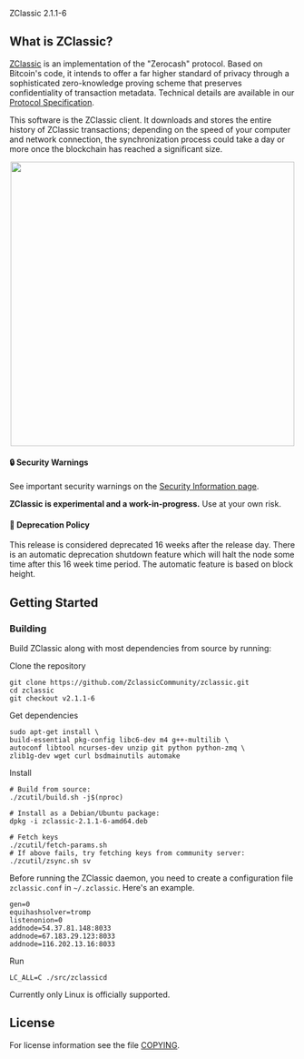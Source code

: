 
ZClassic 2.1.1-6


## What is ZClassic?

[ZClassic](https://zclassic.org/) is an implementation of the "Zerocash" protocol.
Based on Bitcoin's code, it intends to offer a far higher standard of privacy
through a sophisticated zero-knowledge proving scheme that preserves
confidentiality of transaction metadata. Technical details are available
in our [Protocol Specification](https://github.com/zcash/zips/raw/master/protocol/protocol.pdf).

This software is the ZClassic client. It downloads and stores the entire history
of ZClassic transactions; depending on the speed of your computer and network
connection, the synchronization process could take a day or more once the
blockchain has reached a significant size.

<p align="center">
  <img src="doc/imgs/zclassic.png" height="500">
</p>

#### :lock: Security Warnings

See important security warnings on the
[Security Information page](https://z.cash/support/security/).

**ZClassic is experimental and a work-in-progress.** Use at your own risk.

#### :ledger: Deprecation Policy

This release is considered deprecated 16 weeks after the release day. There
is an automatic deprecation shutdown feature which will halt the node some
time after this 16 week time period. The automatic feature is based on block
height.

## Getting Started

### Building

Build ZClassic along with most dependencies from source by running:

Clone the repository

```{r, engine='bash'}
git clone https://github.com/ZclassicCommunity/zclassic.git
cd zclassic
git checkout v2.1.1-6
```

Get dependencies

```{r, engine='bash'}
sudo apt-get install \
build-essential pkg-config libc6-dev m4 g++-multilib \
autoconf libtool ncurses-dev unzip git python python-zmq \
zlib1g-dev wget curl bsdmainutils automake
```

Install

```{r, engine='bash'}
# Build from source:
./zcutil/build.sh -j$(nproc)

# Install as a Debian/Ubuntu package:
dpkg -i zclassic-2.1.1-6-amd64.deb

# Fetch keys
./zcutil/fetch-params.sh
# If above fails, try fetching keys from community server:
./zcutil/zsync.sh sv
```

Before running the ZClassic daemon, you need to create a configuration file `zclassic.conf` in `~/.zclassic`. Here's an example.

```
gen=0
equihashsolver=tromp
listenonion=0
addnode=54.37.81.148:8033
addnode=67.183.29.123:8033
addnode=116.202.13.16:8033
```

Run

```{r, engine='bash'}
LC_ALL=C ./src/zclassicd
```

Currently only Linux is officially supported.

## License

For license information see the file [COPYING](COPYING).

